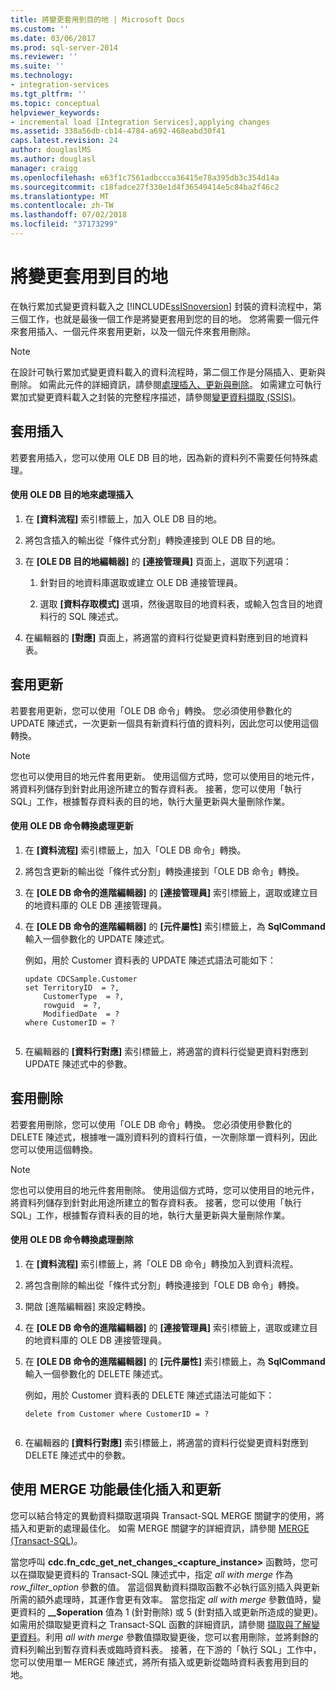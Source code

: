 ```yaml
---
title: 將變更套用到目的地 | Microsoft Docs
ms.custom: ''
ms.date: 03/06/2017
ms.prod: sql-server-2014
ms.reviewer: ''
ms.suite: ''
ms.technology:
- integration-services
ms.tgt_pltfrm: ''
ms.topic: conceptual
helpviewer_keywords:
- incremental load [Integration Services],applying changes
ms.assetid: 338a56db-cb14-4784-a692-468eabd30f41
caps.latest.revision: 24
author: douglaslMS
ms.author: douglasl
manager: craigg
ms.openlocfilehash: e63f1c7561adbccca36415e78a395db3c354d14a
ms.sourcegitcommit: c18fadce27f330e1d4f36549414e5c84ba2f46c2
ms.translationtype: MT
ms.contentlocale: zh-TW
ms.lasthandoff: 07/02/2018
ms.locfileid: "37173299"
---
```

# <a name="apply-the-changes-to-the-destination"></a>將變更套用到目的地
  在執行累加式變更資料載入之 [!INCLUDE[ssISnoversion](../../includes/ssisnoversion-md.md)] 封裝的資料流程中，第三個工作，也就是最後一個工作是將變更套用到您的目的地。 您將需要一個元件來套用插入、一個元件來套用更新，以及一個元件來套用刪除。  
  
> [!NOTE]  
>  在設計可執行累加式變更資料載入的資料流程時，第二個工作是分隔插入、更新與刪除。 如需此元件的詳細資訊，請參閱[處理插入、更新與刪除](process-inserts-updates-and-deletes.md)。 如需建立可執行累加式變更資料載入之封裝的完整程序描述，請參閱[變更資料擷取 &#40;SSIS&#41;](change-data-capture-ssis.md)。  
  
## <a name="applying-inserts"></a>套用插入  
 若要套用插入，您可以使用 OLE DB 目的地，因為新的資料列不需要任何特殊處理。  
  
#### <a name="to-process-inserts-by-using-an-ole-db-destination"></a>使用 OLE DB 目的地來處理插入  
  
1.  在 **[資料流程]** 索引標籤上，加入 OLE DB 目的地。  
  
2.  將包含插入的輸出從「條件式分割」轉換連接到 OLE DB 目的地。  
  
3.  在 **[OLE DB 目的地編輯器]** 的 **[連接管理員]** 頁面上，選取下列選項：  
  
    1.  針對目的地資料庫選取或建立 OLE DB 連接管理員。  
  
    2.  選取 **[資料存取模式]** 選項，然後選取目的地資料表，或輸入包含目的地資料行的 SQL 陳述式。  
  
4.  在編輯器的 **[對應]** 頁面上，將適當的資料行從變更資料對應到目的地資料表。  
  
## <a name="applying-updates"></a>套用更新  
 若要套用更新，您可以使用「OLE DB 命令」轉換。 您必須使用參數化的 UPDATE 陳述式，一次更新一個具有新資料行值的資料列，因此您可以使用這個轉換。  
  
> [!NOTE]  
>  您也可以使用目的地元件套用更新。 使用這個方式時，您可以使用目的地元件，將資料列儲存到針對此用途所建立的暫存資料表。 接著，您可以使用「執行 SQL」工作，根據暫存資料表的目的地，執行大量更新與大量刪除作業。  
  
#### <a name="to-process-updates-by-using-an-ole-db-command-transformation"></a>使用 OLE DB 命令轉換處理更新  
  
1.  在 **[資料流程]** 索引標籤上，加入「OLE DB 命令」轉換。  
  
2.  將包含更新的輸出從「條件式分割」轉換連接到「OLE DB 命令」轉換。  
  
3.  在 **[OLE DB 命令的進階編輯器]** 的 **[連接管理員]** 索引標籤上，選取或建立目的地資料庫的 OLE DB 連接管理員。  
  
4.  在 **[OLE DB 命令的進階編輯器]** 的 **[元件屬性]** 索引標籤上，為 **SqlCommand**輸入一個參數化的 UPDATE 陳述式。  
  
     例如，用於 Customer 資料表的 UPDATE 陳述式語法可能如下：  
  
    ```  
    update CDCSample.Customer  
    set TerritoryID  = ?,  
        CustomerType  = ?,  
        rowguid  = ?,  
        ModifiedDate  = ?  
    where CustomerID = ?  
  
    ```  
  
5.  在編輯器的 **[資料行對應]** 索引標籤上，將適當的資料行從變更資料對應到 UPDATE 陳述式中的參數。  
  
## <a name="applying-deletes"></a>套用刪除  
 若要套用刪除，您可以使用「OLE DB 命令」轉換。 您必須使用參數化的 DELETE 陳述式，根據唯一識別資料列的資料行值，一次刪除單一資料列，因此您可以使用這個轉換。  
  
> [!NOTE]  
>  您也可以使用目的地元件套用刪除。 使用這個方式時，您可以使用目的地元件，將資料列儲存到針對此用途所建立的暫存資料表。 接著，您可以使用「執行 SQL」工作，根據暫存資料表的目的地，執行大量更新與大量刪除作業。  
  
#### <a name="to-process-deletes-by-using-an-ole-db-command-transformation"></a>使用 OLE DB 命令轉換處理刪除  
  
1.  在 **[資料流程]** 索引標籤上，將「OLE DB 命令」轉換加入到資料流程。  
  
2.  將包含刪除的輸出從「條件式分割」轉換連接到「OLE DB 命令」轉換。  
  
3.  開啟 [進階編輯器] 來設定轉換。  
  
4.  在 **[OLE DB 命令的進階編輯器]** 的 **[連接管理員]** 索引標籤上，選取或建立目的地資料庫的 OLE DB 連接管理員。  
  
5.  在 **[OLE DB 命令的進階編輯器]** 的 **[元件屬性]** 索引標籤上，為 **SqlCommand**輸入一個參數化的 DELETE 陳述式。  
  
     例如，用於 Customer 資料表的 DELETE 陳述式語法可能如下：  
  
    ```  
    delete from Customer where CustomerID = ?  
  
    ```  
  
6.  在編輯器的 **[資料行對應]** 索引標籤上，將適當的資料行從變更資料對應到 DELETE 陳述式中的參數。  
  
## <a name="optimizing-inserts-and-updates-by-using-merge-functionality"></a>使用 MERGE 功能最佳化插入和更新  
 您可以結合特定的異動資料擷取選項與 Transact-SQL MERGE 關鍵字的使用，將插入和更新的處理最佳化。 如需 MERGE 關鍵字的詳細資訊，請參閱 [MERGE &#40;Transact-SQL&#41;](/sql/t-sql/statements/merge-transact-sql)。  
  
 當您呼叫 **cdc.fn_cdc_get_net_changes_<capture_instance>** 函數時，您可以在擷取變更資料的 Transact-SQL 陳述式中，指定 *all with merge* 作為 *row_filter_option* 參數的值。 當這個異動資料擷取函數不必執行區別插入與更新所需的額外處理時，其運作會更有效率。 當您指定 *all with merge* 參數值時，變更資料的 **__$operation** 值為 1 (針對刪除) 或 5 (針對插入或更新所造成的變更)。 如需用於擷取變更資料之 Transact-SQL 函數的詳細資訊，請參閱 [擷取與了解變更資料](retrieve-and-understand-the-change-data.md)。利用 *all with merge* 參數值擷取變更後，您可以套用刪除，並將剩餘的資料列輸出到暫存資料表或臨時資料表。 接著，在下游的「執行 SQL」工作中，您可以使用單一 MERGE 陳述式，將所有插入或更新從臨時資料表套用到目的地。  
  
  
